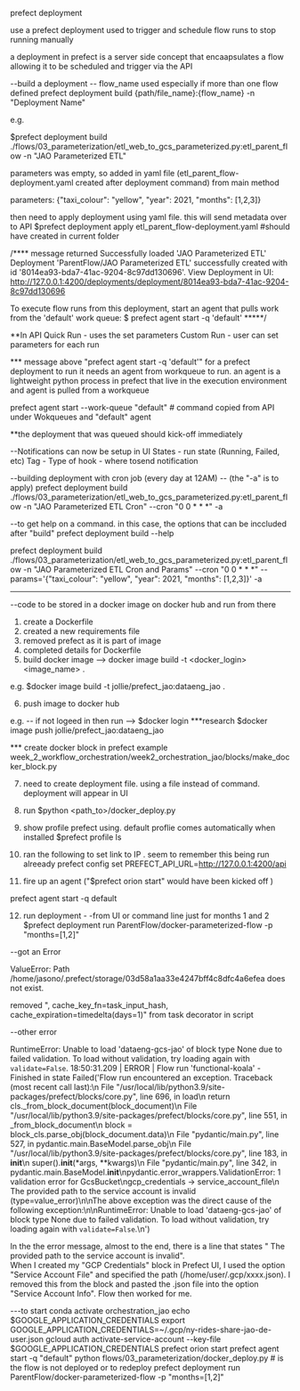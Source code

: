 prefect deployment 

use a prefect deployment used to trigger and schedule flow runs to stop running manually

a deployment in prefect is a server side concept that encaapsulates a flow allowing it to be scheduled and trigger via the API


--build a deployment -- flow_name used especially if more than one flow defined
prefect deployment build {path/file_name}:{flow_name} -n "Deployment Name"

e.g.

$prefect deployment build  ./flows/03_parameterization/etl_web_to_gcs_parameterized.py:etl_parent_flow -n "JAO Parameterized ETL"


parameters was empty, so added in  yaml file (etl_parent_flow-deployment.yaml created after deployment command) from main method

parameters: {"taxi_colour": "yellow", "year": 2021, "months": [1,2,3]}


then need to apply deployment using yaml file.  this will send metadata over to API
$prefect deployment apply etl_parent_flow-deployment.yaml      #should have created in current folder


/**** message returned
Successfully loaded 'JAO Parameterized ETL'
Deployment 'ParentFlow/JAO Parameterized ETL' successfully created with id '8014ea93-bda7-41ac-9204-8c97dd130696'.
View Deployment in UI: http://127.0.0.1:4200/deployments/deployment/8014ea93-bda7-41ac-9204-8c97dd130696

To execute flow runs from this deployment, start an agent that pulls work from the 'default' work queue:
$ prefect agent start -q 'default'
*****/


**In API
Quick Run - uses the set parameters
Custom Run - user can set parameters for each run


*** message above "prefect agent start -q 'default'"
for a prefect deployment to run it needs an agent from workqueue to run.
an agent is a lightweight python process in prefect that live in the execution environment
and agent is pulled from a workqueue

prefect agent start  --work-queue "default"         # command copied from API under Wokqueues and "default" agent


**the deployment that was queued should kick-off immediately



--Notifications can now be setup in UI
States - run state (Running, Failed, etc)
Tag - 
Type of hook - where tosend notification



--building deployment with cron job  (every day at 12AM) -- (the "-a" is to apply)
prefect deployment build ./flows/03_parameterization/etl_web_to_gcs_parameterized.py:etl_parent_flow -n "JAO Parameterized ETL Cron" --cron "0 0 * * *" -a



--to get help on a command.  in this case, the options that can be inccluded after "build"
prefect deployment build --help


prefect deployment build ./flows/03_parameterization/etl_web_to_gcs_parameterized.py:etl_parent_flow -n "JAO Parameterized ETL Cron and Params" --cron "0 0 * * *"  --params='{"taxi_colour": "yellow", "year": 2021, "months": [1,2,3]}' -a





------------------------------------------------------------------------------------------------
--code to be stored in a docker image on docker hub and run from there

1. create a Dockerfile
2. created a new requirements file 
3. removed prefect as it is part of image
4. completed details for Dockerfile
5. build docker image --> docker image build -t <docker_login><image_name> .

e.g.
$docker image build -t jollie/prefect_jao:dataeng_jao .

6. push image to docker hub

e.g. -- if not logeed in then run --> $docker login  ***research
$docker image push jollie/prefect_jao:dataeng_jao



*** create docker  block in prefect example
week_2_workflow_orchestration/week2_orchestration_jao/blocks/make_docker_block.py



7.  need to create deployment file.  using a file instead of command.  deployment will appear in UI


8. run $python <path_to>/docker_deploy.py


9. show profile prefect using.  default proflie comes automatically when installed
$prefect profile ls

10. ran the following to set link to IP .  seem to remember this being run alreeady
 prefect config set PREFECT_API_URL=http://127.0.0.1:4200/api


11.  fire up an agent ("$prefect orion start" would have been kicked off )

prefect agent start -q default


12.  run deployment - -from UI or command line just for months 1 and 2
$prefect deployment run ParentFlow/docker-parameterized-flow -p "months=[1,2]"



--got an Error

ValueError: Path /home/jasono/.prefect/storage/03d58a1aa33e4247bff4c8dfc4a6efea does not exist.

removed ", cache_key_fn=task_input_hash, cache_expiration=timedelta(days=1)" from task decorator in script


--other error 

RuntimeError: Unable to load 'dataeng-gcs-jao' of block type None due to failed validation. To load without validation, try loading again with `validate=False`.
18:50:31.209 | ERROR   | Flow run 'functional-koala' - Finished in state Failed('Flow run encountered an exception. Traceback (most recent call last):\n  File "/usr/local/lib/python3.9/site-packages/prefect/blocks/core.py", line 696, in load\n    return cls._from_block_document(block_document)\n  File "/usr/local/lib/python3.9/site-packages/prefect/blocks/core.py", line 551, in _from_block_document\n    block = block_cls.parse_obj(block_document.data)\n  File "pydantic/main.py", line 527, in pydantic.main.BaseModel.parse_obj\n  File "/usr/local/lib/python3.9/site-packages/prefect/blocks/core.py", line 183, in __init__\n    super().__init__(*args, **kwargs)\n  File "pydantic/main.py", line 342, in pydantic.main.BaseModel.__init__\npydantic.error_wrappers.ValidationError: 1 validation error for GcsBucket\ngcp_credentials -> service_account_file\n  The provided path to the service account is invalid (type=value_error)\n\nThe above exception was the direct cause of the following exception:\n\nRuntimeError: Unable to load \'dataeng-gcs-jao\' of block type None due to failed validation. To load without validation, try loading again with `validate=False`.\n')

In the the error message, almost to the end, there is a line that states " The provided path to the service account is invalid".  
When I created my "GCP Credentials" block in Prefect UI, I used the option "Service Account File" and specified the path (/home/user/.gcp/xxxx.json).
I removed this from the block and pasted the .json file into the option "Service Account Info". Flow then worked for me.




---to start
conda activate orchestration_jao
echo $GOOGLE_APPLICATION_CREDENTIALS
export GOOGLE_APPLICATION_CREDENTIALS=~/.gcp/ny-rides-share-jao-de-user.json
gcloud auth activate-service-account --key-file $GOOGLE_APPLICATION_CREDENTIALS
prefect orion start
prefect agent start -q "default"
python flows/03_parameterization/docker_deploy.py       # is the flow is not deployed or to redeploy
prefect deployment run ParentFlow/docker-parameterized-flow -p "months=[1,2]"



